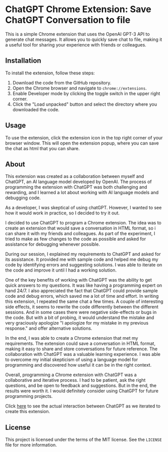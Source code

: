 # ChatGPT Chrome Extension:  Save ChatGPT Conversation to file

This is a simple Chrome extension that uses the OpenAI GPT-3 API to generate chat messages. It allows you to quickly save chat to file, making it a useful tool for sharing your experience with friends or colleagues.

## Installation

To install the extension, follow these steps:

1. Download the code from the GitHub repository.
2. Open the Chrome browser and navigate to `chrome://extensions`.
3. Enable Developer mode by clicking the toggle switch in the upper right corner.
4. Click the "Load unpacked" button and select the directory where you downloaded the code.

## Usage

To use the extension, click the extension icon in the top right corner of your browser window. This will open the extension popup, where you can save the chat as html that you can share. 

## About

This extension was created as a collaboration between myself and ChatGPT, an AI language model developed by OpenAI. The process of programming the extension with ChatGPT was both challenging and rewarding, and I learned a lot about working with AI language models and debugging code.

As a developer, I was skeptical of using chatGPT. However, I wanted to see how it would work in practice, so I decided to try it out.

I decided to use ChatGPT to program a Chrome extension. The idea was to create an extension that would save a conversation in HTML format, so i can share it with my friends and colleagues. As part of the experiment, I tried to make as few changes to the code as possible and asked for assistance for debugging whenever possible.

During our session, I explained my requirements to ChatGPT and asked for its assistance. It provided me with sample code and helped me debug my code by identifying errors and suggesting solutions. I was able to iterate on the code and improve it until I had a working solution.

One of the key benefits of working with ChatGPT was the ability to get quick answers to my questions. It was like having a programming expert on hand 24/7. I also appreciated the fact that ChatGPT could provide sample code and debug errors, which saved me a lot of time and effort. In writing this extension, I repeated the same chat a few times. A couple of interesting side effects, it seems to rewrite the code differently between the different sessions. And in some cases there were negative side-effects or bugs in the code. But with a bit of probing, it would understand the mistake and very graciously apologize "I apologize for my mistake in my previous response." and offer alternative solutions.

In the end, I was able to create a Chrome extension that met my requirements. The extension could save a conversation in HTML format, making it easy to share and store conversations for future reference. The collaboration with ChatGPT was a valuable learning experience. I was able to overcome my initial skepticism of using a language model for programming and discovered how useful it can be in the right context.

Overall, programming a Chrome extension with ChatGPT was a collaborative and iterative process. I had to be patient, ask the right questions, and be open to feedback and suggestions. But in the end, the results were worth it. I would definitely consider using ChatGPT for future programming projects.

Click [here](https://htmlpreview.github.io/?https://github.com/DanTanzer/save_chatgpt_chrome_extension/blob/main/theChat.html) to see the actual interaction between ChatGPT as we iterated to create this extension. 

## License

This project is licensed under the terms of the MIT license. See the `LICENSE` file for more information.
